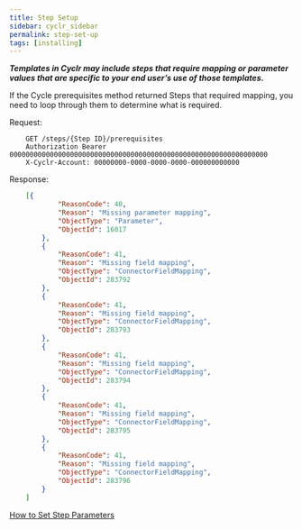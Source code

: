 ```yaml
---
title: Step Setup
sidebar: cyclr_sidebar
permalink: step-set-up
tags: [installing]
---
```


_**Templates in Cyclr may include steps that require mapping or parameter values that are specific to your end user’s use of those templates.**_

If the Cycle prerequisites method returned Steps that required mapping, you need to loop through them to determine what is required.

Request:

````http
    GET /steps/{Step ID}/prerequisites
    Authorization Bearer 0000000000000000000000000000000000000000000000000000000000000000
    X-Cyclr-Account: 00000000-0000-0000-0000-000000000000
````

Response:

````json
    [{
            "ReasonCode": 40,
            "Reason": "Missing parameter mapping",
            "ObjectType": "Parameter",
            "ObjectId": 16017
        },
        {
            "ReasonCode": 41,
            "Reason": "Missing field mapping",
            "ObjectType": "ConnectorFieldMapping",
            "ObjectId": 283792
        },
        {
            "ReasonCode": 41,
            "Reason": "Missing field mapping",
            "ObjectType": "ConnectorFieldMapping",
            "ObjectId": 283793
        },
        {
            "ReasonCode": 41,
            "Reason": "Missing field mapping",
            "ObjectType": "ConnectorFieldMapping",
            "ObjectId": 283794
        },
        {
            "ReasonCode": 41,
            "Reason": "Missing field mapping",
            "ObjectType": "ConnectorFieldMapping",
            "ObjectId": 283795
        },
        {
            "ReasonCode": 41,
            "Reason": "Missing field mapping",
            "ObjectType": "ConnectorFieldMapping",
            "ObjectId": 283796
        }
    ]
````

[How to Set Step Parameters](./set-step-parameters)
